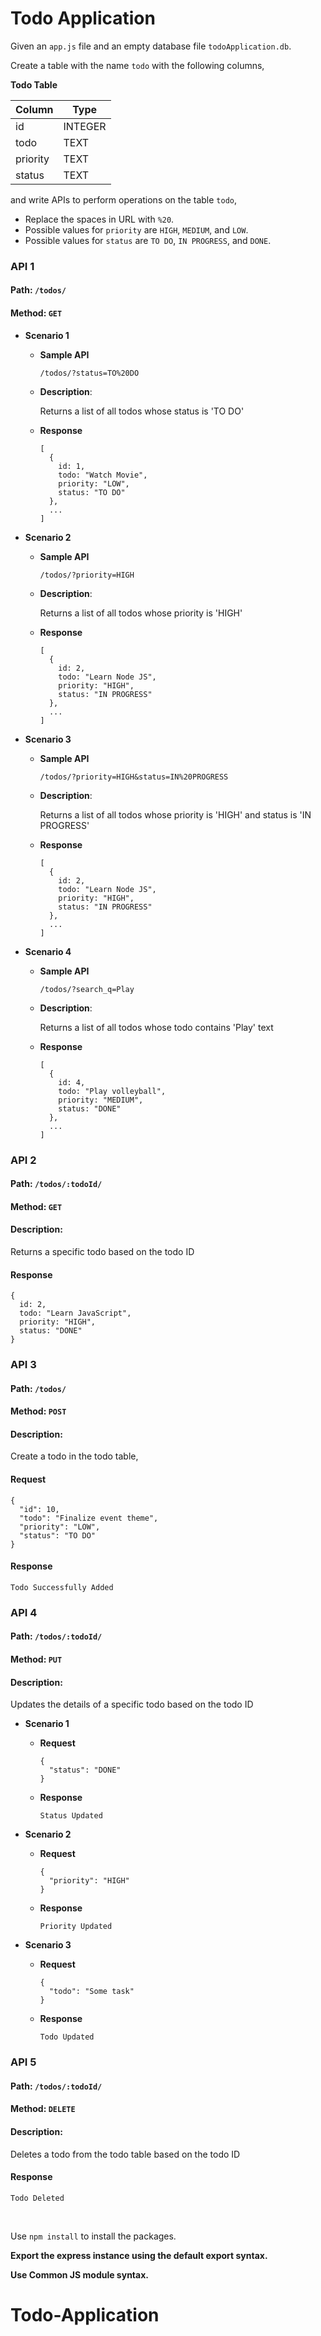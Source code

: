 # Todo Application

Given an `app.js` file and an empty database file `todoApplication.db`.

Create a table with the name `todo` with the following columns,

**Todo Table**

| Column   | Type    |
| -------- | ------- |
| id       | INTEGER |
| todo     | TEXT    |
| priority | TEXT    |
| status   | TEXT    |

and write APIs to perform operations on the table `todo`,

<MultiLineNote>
  
  - Replace the spaces in URL with `%20`.
  - Possible values for `priority` are `HIGH`, `MEDIUM`, and `LOW`.
  - Possible values for `status` are `TO DO`, `IN PROGRESS`, and `DONE`.
</MultiLineNote>

### API 1

#### Path: `/todos/`

#### Method: `GET`

- **Scenario 1**

  - **Sample API**
    ```
    /todos/?status=TO%20DO
    ```
  - **Description**:

    Returns a list of all todos whose status is 'TO DO'

  - **Response**

    ```
    [
      {
        id: 1,
        todo: "Watch Movie",
        priority: "LOW",
        status: "TO DO"
      },
      ...
    ]
    ```

- **Scenario 2**

  - **Sample API**
    ```
    /todos/?priority=HIGH
    ```
  - **Description**:

    Returns a list of all todos whose priority is 'HIGH'

  - **Response**

    ```
    [
      {
        id: 2,
        todo: "Learn Node JS",
        priority: "HIGH",
        status: "IN PROGRESS"
      },
      ...
    ]
    ```

- **Scenario 3**

  - **Sample API**
    ```
    /todos/?priority=HIGH&status=IN%20PROGRESS
    ```
  - **Description**:

    Returns a list of all todos whose priority is 'HIGH' and status is 'IN PROGRESS'

  - **Response**

    ```
    [
      {
        id: 2,
        todo: "Learn Node JS",
        priority: "HIGH",
        status: "IN PROGRESS"
      },
      ...
    ]
    ```

- **Scenario 4**

  - **Sample API**
    ```
    /todos/?search_q=Play
    ```
  - **Description**:

    Returns a list of all todos whose todo contains 'Play' text

  - **Response**

    ```
    [
      {
        id: 4,
        todo: "Play volleyball",
        priority: "MEDIUM",
        status: "DONE"
      },
      ...
    ]
    ```

### API 2

#### Path: `/todos/:todoId/`

#### Method: `GET`

#### Description:

Returns a specific todo based on the todo ID

#### Response

```
{
  id: 2,
  todo: "Learn JavaScript",
  priority: "HIGH",
  status: "DONE"
}
```

### API 3

#### Path: `/todos/`

#### Method: `POST`

#### Description:

Create a todo in the todo table,

#### Request

```
{
  "id": 10,
  "todo": "Finalize event theme",
  "priority": "LOW",
  "status": "TO DO"
}
```

#### Response

```
Todo Successfully Added
```

### API 4

#### Path: `/todos/:todoId/`

#### Method: `PUT`

#### Description:

Updates the details of a specific todo based on the todo ID

- **Scenario 1**

  - **Request**
    ```
    {
      "status": "DONE"
    }
    ```
  - **Response**

    ```
    Status Updated
    ```

- **Scenario 2**

  - **Request**
    ```
    {
      "priority": "HIGH"
    }
    ```
  - **Response**

    ```
    Priority Updated
    ```

- **Scenario 3**

  - **Request**
    ```
    {
      "todo": "Some task"
    }
    ```
  - **Response**

    ```
    Todo Updated
    ```

### API 5

#### Path: `/todos/:todoId/`

#### Method: `DELETE`

#### Description:

Deletes a todo from the todo table based on the todo ID

#### Response

```
Todo Deleted
```

<br/>

Use `npm install` to install the packages.

**Export the express instance using the default export syntax.**

**Use Common JS module syntax.**
# Todo-Application
